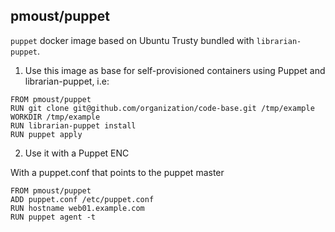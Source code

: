 ## pmoust/puppet ##

`puppet` docker image based on Ubuntu Trusty bundled with `librarian-puppet`.

1. Use this image as base for self-provisioned containers using Puppet and librarian-puppet, i.e:

```
FROM pmoust/puppet
RUN git clone git@github.com/organization/code-base.git /tmp/example
WORKDIR /tmp/example
RUN librarian-puppet install
RUN puppet apply
```

2. Use it with a Puppet ENC

With a puppet.conf that points to the puppet master

```
FROM pmoust/puppet
ADD puppet.conf /etc/puppet.conf
RUN hostname web01.example.com
RUN puppet agent -t
```
